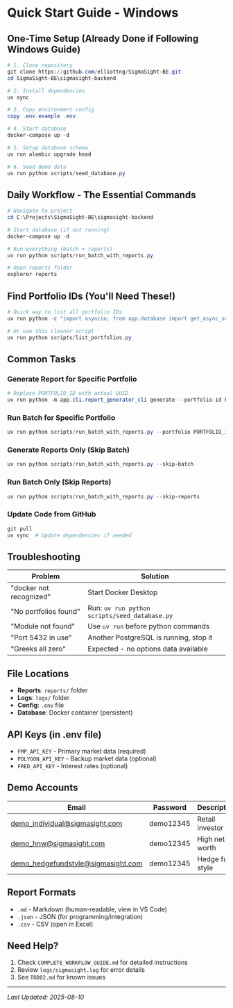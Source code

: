 # Quick Start Guide - Windows

## One-Time Setup (Already Done if Following Windows Guide)

```powershell
# 1. Clone repository
git clone https://github.com/elliottng/SigmaSight-BE.git
cd SigmaSight-BE\sigmasight-backend

# 2. Install dependencies
uv sync

# 3. Copy environment config
copy .env.example .env

# 4. Start database
docker-compose up -d

# 5. Setup database schema
uv run alembic upgrade head

# 6. Seed demo data
uv run python scripts/seed_database.py
```

## Daily Workflow - The Essential Commands

```powershell
# Navigate to project
cd C:\Projects\SigmaSight-BE\sigmasight-backend

# Start database (if not running)
docker-compose up -d

# Run everything (batch + reports)
uv run python scripts/run_batch_with_reports.py

# Open reports folder
explorer reports
```

## Find Portfolio IDs (You'll Need These!)

```powershell
# Quick way to list all portfolio IDs
uv run python -c "import asyncio; from app.database import get_async_session; from sqlalchemy import select; from app.models.users import Portfolio; asyncio.run(lambda: asyncio.create_task(list_portfolios()))()" 

# Or use this cleaner script
uv run python scripts/list_portfolios.py
```

## Common Tasks

### Generate Report for Specific Portfolio
```powershell
# Replace PORTFOLIO_ID with actual UUID
uv run python -m app.cli.report_generator_cli generate --portfolio-id PORTFOLIO_ID
```

### Run Batch for Specific Portfolio
```powershell
uv run python scripts/run_batch_with_reports.py --portfolio PORTFOLIO_ID
```

### Generate Reports Only (Skip Batch)
```powershell
uv run python scripts/run_batch_with_reports.py --skip-batch
```

### Run Batch Only (Skip Reports)
```powershell
uv run python scripts/run_batch_with_reports.py --skip-reports
```

### Update Code from GitHub
```powershell
git pull
uv sync  # Update dependencies if needed
```

## Troubleshooting

| Problem | Solution |
|---------|----------|
| "docker not recognized" | Start Docker Desktop |
| "No portfolios found" | Run: `uv run python scripts/seed_database.py` |
| "Module not found" | Use `uv run` before python commands |
| "Port 5432 in use" | Another PostgreSQL is running, stop it |
| "Greeks all zero" | Expected - no options data available |

## File Locations

- **Reports**: `reports/` folder
- **Logs**: `logs/` folder  
- **Config**: `.env` file
- **Database**: Docker container (persistent)

## API Keys (in .env file)

- `FMP_API_KEY` - Primary market data (required)
- `POLYGON_API_KEY` - Backup market data (optional)
- `FRED_API_KEY` - Interest rates (optional)

## Demo Accounts

| Email | Password | Description |
|-------|----------|-------------|
| demo_individual@sigmasight.com | demo12345 | Retail investor |
| demo_hnw@sigmasight.com | demo12345 | High net worth |
| demo_hedgefundstyle@sigmasight.com | demo12345 | Hedge fund style |

## Report Formats

- `.md` - Markdown (human-readable, view in VS Code)
- `.json` - JSON (for programming/integration)
- `.csv` - CSV (open in Excel)

## Need Help?

1. Check `COMPLETE_WORKFLOW_GUIDE.md` for detailed instructions
2. Review `logs/sigmasight.log` for error details
3. See `TODO2.md` for known issues

---
*Last Updated: 2025-08-10*